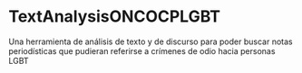 # TextAnalysisONCOCPLGBT
Una herramienta de análisis de texto y de discurso para poder buscar notas periodísticas que pudieran referirse a crímenes de odio hacia personas LGBT
